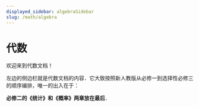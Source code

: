 ```yaml
---
displayed_sidebar: algebraSidebar
slug: /math/algebra
---
```


# 代数

欢迎来到代数文档！

左边的侧边栏就是代数文档的内容．它大致按照新人教版从必修一到选择性必修三的顺序编排，唯一的出入在于：

**必修二的《统计》和《概率》两章放在最后**．
